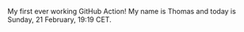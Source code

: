 My first ever working GitHub Action!
My name is Thomas and today is Sunday, 21 February, 19:19 CET. 

